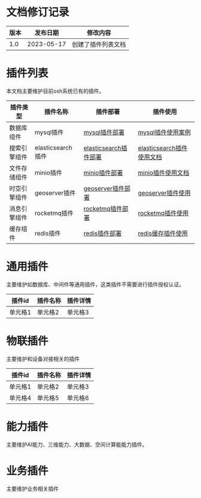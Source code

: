 # 文档修订记录

| 版本   | 发布日期    | 修改内容                            |
| ------ | ----------- | ----------------------------------- |
| 1.0    | 2023-05-17  | 创建了插件列表文档   |

# 插件列表

本文档主要维护目前osh系统已有的插件。

| 插件类型   | 插件名称            | 插件部署                                                                                                                                                                                   | 插件使用                                                                                                                                                                                     |
|--------|-----------------|----------------------------------------------------------------------------------------------------------------------------------------------------------------------------------------|------------------------------------------------------------------------------------------------------------------------------------------------------------------------------------------|
| 数据库组件  | mysql插件         | [mysql插件部署](https://github.com/OS-H/purpose_module/blob/main/%E6%95%B0%E6%8D%AE%E5%BA%93%E7%BB%84%E4%BB%B6/%E6%95%B0%E6%8D%AE%E5%BA%93%E6%8F%92%E4%BB%B6.md)                           | [mysql插件使用案例](https://github.com/OS-H/purpose_module/blob/main/%E6%95%B0%E6%8D%AE%E5%BA%93%E7%BB%84%E4%BB%B6/%E6%95%B0%E6%8D%AE%E5%BA%93%E6%8F%92%E4%BB%B6.md)                           |
| 搜索引擎组件 | elasticsearch插件 | [elasticsearch插件部署](https://github.com/OS-H/purpose_module/blob/main/%E6%90%9C%E7%B4%A2%E5%BC%95%E6%93%8E%E7%BB%84%E4%BB%B6/%E6%90%9C%E7%B4%A2%E5%BC%95%E6%93%8E%E6%8F%92%E4%BB%B6.md) | [elasticsearch插件使用文档](https://github.com/OS-H/purpose_module/blob/main/%E6%90%9C%E7%B4%A2%E5%BC%95%E6%93%8E%E7%BB%84%E4%BB%B6/%E6%90%9C%E7%B4%A2%E5%BC%95%E6%93%8E%E6%8F%92%E4%BB%B6.md) |
| 文件存储组件 | minio插件         | [minio插件部署](https://github.com/OS-H/purpose_module/blob/main/%E6%96%87%E4%BB%B6%E5%AD%98%E5%82%A8%E7%BB%84%E4%BB%B6/%E6%96%87%E4%BB%B6%E5%AD%98%E5%82%A8%E6%8F%92%E4%BB%B6.md)         | [minio插件使用文档](https://github.com/OS-H/purpose_module/blob/main/%E6%96%87%E4%BB%B6%E5%AD%98%E5%82%A8%E7%BB%84%E4%BB%B6/%E6%96%87%E4%BB%B6%E5%AD%98%E5%82%A8%E6%8F%92%E4%BB%B6.md)         |
| 时空引擎组件 | geoserver插件     | [geoserver插件部署](https://github.com/OS-H/purpose_module/blob/main/%E6%97%B6%E7%A9%BA%E5%BC%95%E6%93%8E%E7%BB%84%E4%BB%B6/%E6%97%B6%E7%A9%BA%E5%BC%95%E6%93%8E%E6%8F%92%E4%BB%B6.md)     | [geoserver插件使用](https://github.com/OS-H/purpose_module/blob/main/%E6%97%B6%E7%A9%BA%E5%BC%95%E6%93%8E%E7%BB%84%E4%BB%B6/%E6%97%B6%E7%A9%BA%E5%BC%95%E6%93%8E%E6%8F%92%E4%BB%B6.md)       |
| 消息引擎组件 | rocketmq插件      | [rocketmq插件部署](https://github.com/OS-H/purpose_module/blob/main/%E6%B6%88%E6%81%AF%E5%BC%95%E6%93%8E%E7%BB%84%E4%BB%B6/%E6%B6%88%E6%81%AF%E5%BC%95%E6%93%8E%E6%8F%92%E4%BB%B6.md)      | [rocketmq插件使用](https://github.com/OS-H/purpose_module/blob/main/%E6%B6%88%E6%81%AF%E5%BC%95%E6%93%8E%E7%BB%84%E4%BB%B6/%E6%B6%88%E6%81%AF%E5%BC%95%E6%93%8E%E6%8F%92%E4%BB%B6.md)        |
| 缓存组件   | redis插件         | [redis插件部署](https://github.com/OS-H/purpose_module/blob/main/%E7%BC%93%E5%AD%98%E7%BB%84%E4%BB%B6/%E7%BC%93%E5%AD%98%E6%8F%92%E4%BB%B6.md)                                                                                                                                                                          | [redis缓存插件使用](https://github.com/OS-H/purpose_module/blob/main/%E7%BC%93%E5%AD%98%E7%BB%84%E4%BB%B6/%E7%BC%93%E5%AD%98%E6%8F%92%E4%BB%B6.md)                                                                                                                                                                          |

# 通用插件

主要维护如数据库、中间件等通用插件，这类插件不需要进行插件授权认证。

| 插件id | 插件名称 | 插件详情| 
| ------- | ------- | ------- |
| 单元格1 | 单元格2 | 单元格3 |

# 物联插件

主要维护和设备对接相关的插件

| 插件id | 插件名称 | 插件详情| 
| ------- | ------- | ------- |
| 单元格1 | 单元格2 | 单元格3 |
| 单元格4 | 单元格5 | 单元格6 |

# 能力插件

主要维护AI能力、三维能力、大数据、空间计算能能力插件。

# 业务插件

主要维护业务相关插件
